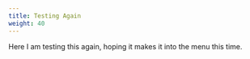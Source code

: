 ```yaml
---
title: Testing Again
weight: 40
---
```


Here I am testing this again, hoping it makes it into the menu this time.
